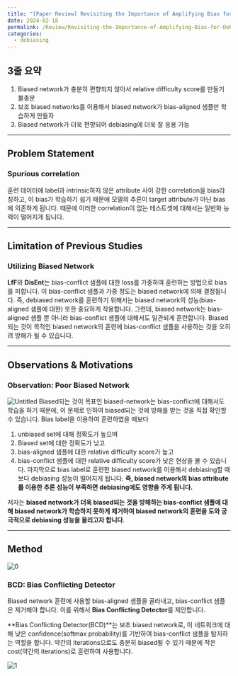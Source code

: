 ```yaml
---
title: "[Paper Review] Revisiting the Importance of Amplifying Bias for Debiasing"
date: 2024-02-18
permalink: /Review/Revisiting-the-Importance-of-Amplifying-Bias-for-Debiasing/
categories:
  - debiasing
---
```

## 3줄 요약
1. Biased network가 충분히 편향되지 않아서 relative difficulty score를 만들기 불충분
2. 보조 biased networks를 이용해서 biased network가 bias-aligned 샘플만 학습하게 만들자
3. Biased network가 더욱 편향되어 debiasing에 더욱 잘 응용 가능

---

## Problem Statement

### Spurious correlation

훈련 데이터에 label과 intrinsic하지 않은 attribute 사이 강한 correlation을 bias라 칭하고, 이 bias가 학습하기 쉽기 때문에 모델의 추론이 target attribute가 아닌 bias에 의존하게 됩니다. 때문에 이러한 correlation이 없는 테스트셋에 대해서는 일반화 능력이 떨어지게 됩니다.

---

## Limitation of Previous Studies

### Utilizing Biased Network

**LfF**와 **DisEnt**는 bias-conflict 샘플에 대한 loss를 가중하여 훈련하는 방법으로 bias를 피합니다. 이 bias-conflict 샘플과 가중 정도는 biased network에 의해 결정됩니다. 즉, debiased network를 훈련하기 위해서는 biased network의 성능(bias-aligned 샘플에 대한) 또한 중요하게 작용합니다. 그런데, biased network는 bias-aligned 샘플 뿐 아니라 bias-conflict 샘플에 대해서도 일관되게 훈련합니다. Biased 되는 것이 목적인 biased network의 훈련에 bias-conflict 샘플을 사용하는 것을 오히려 방해가 될 수 있습니다.

---

## Observations & Motivations

### Observation: Poor Biased Network

![Untitled](https://github.com/academicpages/academicpages.github.io/assets/78302006/8ff1ac1c-5d62-42e3-8787-6648b09cbb47)
Biased되는 것이 목표인 biased-network는 bias-conflict에 대해서도 학습을 하기 때문에, 이 문제로 인하여 biased되는 것에 방해를 받는 것을 직접 확인할 수 있습니다. Bias label을 이용하여 훈련하였을 때보다
1. unbiased set에 대해 정확도가 높으며
2. Biased set에 대한 정확도가 낮고
3. bias-aligned 샘플에 대한 relative difficulty score가 높고
4. bias-conflict 샘플에 대한 relative difficulty score가 낮은 현상을 볼 수 있습니다.
마지막으로 bias label로 훈련한 biased network를 이용해서 debiasing할 때 보다 debiasing 성능이 떨어지게 됩니다. **즉, biased network의 bias attribute를 이용한 추론 성능이 부족하면 debiasing에도 영향을 주게 됩니다.**

저자는 **biased network가 더욱 biased되는 것을 방해하는 bias-conflict 샘플에 대해 biased network가 학습하지 못하게 제거하여 biased network의 훈련을 도와 궁극적으로 debiasing 성능을 올리고자 합니다**.

---

## Method

![0](https://github.com/academicpages/academicpages.github.io/assets/78302006/89211afe-548a-4a2d-a8b6-58fbd0d14bc4)

### BCD: Bias Conflicting Detector

Biased network 훈련에 사용할 bias-aligned 샘플을 골라내고, bias-conflict 샘플은 제거해야 합니다. 이를 위해서 **Bias Conflicting Detector**를 제안합니다.

**Bias Conflicting Detector(BCD)**는 보조 biased network로, 이 네트워크에 대해 낮은 confidence(softmax probability)를 기반하여 bias-conflict 샘플을 탐지하는 역할을 합니다. 약간의 iterations으로도 충분히 biased될 수 있기 때문에 작은 cost(약간의 iterations)로 훈련하여 사용합니다.

![1](https://github.com/academicpages/academicpages.github.io/assets/78302006/4f11ddec-59a4-4cad-82c7-b527beeb1c04)
